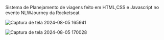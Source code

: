 Sistema de Planejamento de viagens feito em HTML,CSS e Javascript no evento NLWJourney da Rocketseat

![Captura de tela 2024-08-05 165941](https://github.com/user-attachments/assets/1049263d-6424-45eb-9488-d7fac49979a9)

![Captura de tela 2024-08-05 170028](https://github.com/user-attachments/assets/8dd73652-e8bf-41b8-b095-b3187dab6d1b)
